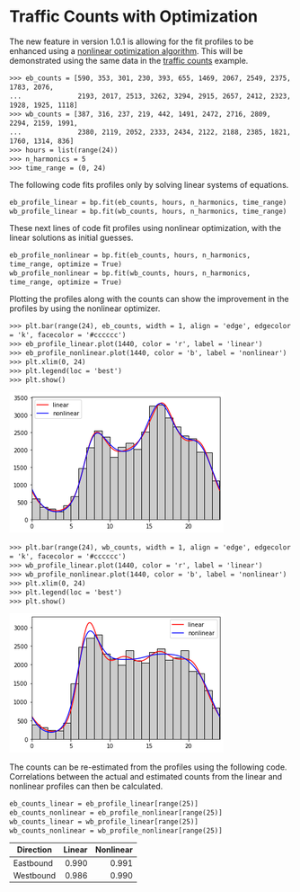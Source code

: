 # Traffic Counts with Optimization
The new feature in version 1.0.1 is allowing for the fit profiles to be enhanced using a [nonlinear optimization algorithm](https://docs.scipy.org/doc/scipy/reference/generated/scipy.optimize.minimize.html). This will be demonstrated using the same data in the [traffic counts](TrafficCounts.md) example.

```
>>> eb_counts = [590, 353, 301, 230, 393, 655, 1469, 2067, 2549, 2375, 1783, 2076,
...              2193, 2017, 2513, 3262, 3294, 2915, 2657, 2412, 2323, 1928, 1925, 1118]
>>> wb_counts = [387, 316, 237, 219, 442, 1491, 2472, 2716, 2809, 2294, 2159, 1991,
...              2380, 2119, 2052, 2333, 2434, 2122, 2188, 2385, 1821, 1760, 1314, 836]
>>> hours = list(range(24))
>>> n_harmonics = 5
>>> time_range = (0, 24)
```
The following code fits profiles only by solving linear systems of equations.
```
eb_profile_linear = bp.fit(eb_counts, hours, n_harmonics, time_range)
wb_profile_linear = bp.fit(wb_counts, hours, n_harmonics, time_range)
```
These next lines of code fit profiles using nonlinear optimization, with the linear solutions as initial guesses.
```
eb_profile_nonlinear = bp.fit(eb_counts, hours, n_harmonics, time_range, optimize = True)
wb_profile_nonlinear = bp.fit(wb_counts, hours, n_harmonics, time_range, optimize = True)
```
Plotting the profiles along with the counts can show the improvement in the profiles by using the nonlinear optimizer.
```
>>> plt.bar(range(24), eb_counts, width = 1, align = 'edge', edgecolor = 'k', facecolor = '#cccccc')
>>> eb_profile_linear.plot(1440, color = 'r', label = 'linear')
>>> eb_profile_nonlinear.plot(1440, color = 'b', label = 'nonlinear')
>>> plt.xlim(0, 24)
>>> plt.legend(loc = 'best')
>>> plt.show()
```
![alt_text](eb_linear_vs_nonlinear.png "Linear and Nonlinear profiles for the Eastbound direction")
```
>>> plt.bar(range(24), wb_counts, width = 1, align = 'edge', edgecolor = 'k', facecolor = '#cccccc')
>>> wb_profile_linear.plot(1440, color = 'r', label = 'linear')
>>> wb_profile_nonlinear.plot(1440, color = 'b', label = 'nonlinear')
>>> plt.xlim(0, 24)
>>> plt.legend(loc = 'best')
>>> plt.show()
```
![alt_text](wb_linear_vs_nonlinear.png "Linear and Nonlinear profiles for the Westbound direction")

The counts can be re-estimated from the profiles using the following code. Correlations between the actual and estimated counts from the linear and nonlinear profiles can then be calculated.
```
eb_counts_linear = eb_profile_linear[range(25)]
eb_counts_nonlinear = eb_profile_nonlinear[range(25)]
wb_counts_linear = wb_profile_linear[range(25)]
wb_counts_nonlinear = wb_profile_nonlinear[range(25)]
```
|Direction|Linear|Nonlinear|
|---------|-----:|--------:|
|Eastbound|0.990 |0.991    |
|Westbound|0.986 |0.990    |
